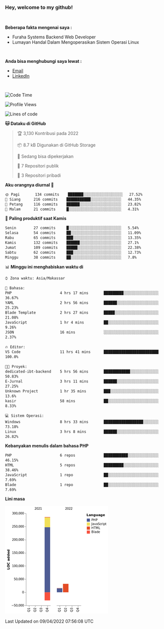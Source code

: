 <h3>Hey, welcome to my github!</h3>

<br>

<p><strong>Beberapa fakta mengenai saya :</strong></p>

<ul>
  <li>Furaha Systems Backend Web Developer</li>
  <li>Lumayan Handal Dalam Mengoperasikan Sistem Operasi Linux</li>
</ul>

<br>

<p><strong>Anda bisa menghubungi saya lewat :</strong></p>

<ul>
  <li><a href="mailto:renaldiapriyanto419@gmail.com">Email</a></li>
  <li><a href="https://www.linkedin.com/in/renaldi-kadang-314314206/">LinkedIn</a></li>
</ul>

<br>

<!--START_SECTION:waka-->
![Code Time](http://img.shields.io/badge/Code%20Time-64%20hrs%2034%20mins-blue)

![Profile Views](http://img.shields.io/badge/Profil%20dilihat-2-blue)

![Lines of code](https://img.shields.io/badge/Sejak%20Hello%20World%20aku%20telah%20menulis-303%20Thousand%20baris%20kode-blue)

**🐱 Dataku di GitHub** 

> 🏆 3,130 Kontribusi pada 2022
 > 
> 📦 8.7 kB Digunakan di GitHub Storage 
 > 
> 💼 Sedang bisa dipekerjakan
 > 
> 📜 7 Repositori publik 
 > 
> 🔑 3 Repositori pribadi  
 > 
**Aku orangnya diurnal 🐤** 

```text
🌞 Pagi       134 commits    ███████░░░░░░░░░░░░░░░░░░   27.52% 
🌆 Siang      216 commits    ███████████░░░░░░░░░░░░░░   44.35% 
🌃 Petang     116 commits    ██████░░░░░░░░░░░░░░░░░░░   23.82% 
🌙 Malam      21 commits     █░░░░░░░░░░░░░░░░░░░░░░░░   4.31%

```
📅 **Paling produktif saat Kamis** 

```text
Senin        27 commits     █░░░░░░░░░░░░░░░░░░░░░░░░   5.54% 
Selasa       54 commits     ██░░░░░░░░░░░░░░░░░░░░░░░   11.09% 
Rabu         65 commits     ███░░░░░░░░░░░░░░░░░░░░░░   13.35% 
Kamis        132 commits    ██████░░░░░░░░░░░░░░░░░░░   27.1% 
Jumat        109 commits    █████░░░░░░░░░░░░░░░░░░░░   22.38% 
Sabtu        62 commits     ███░░░░░░░░░░░░░░░░░░░░░░   12.73% 
Minggu       38 commits     ██░░░░░░░░░░░░░░░░░░░░░░░   7.8%

```


📊 **Minggu ini menghabiskan waktu di** 

```text
⌚︎ Zona waktu: Asia/Makassar

💬 Bahasa: 
PHP                      4 hrs 17 mins       █████████░░░░░░░░░░░░░░░░   36.67% 
YAML                     2 hrs 56 mins       ██████░░░░░░░░░░░░░░░░░░░   25.23% 
Blade Template           2 hrs 27 mins       █████░░░░░░░░░░░░░░░░░░░░   21.08% 
JavaScript               1 hr 4 mins         ██░░░░░░░░░░░░░░░░░░░░░░░   9.26% 
JSON                     16 mins             ░░░░░░░░░░░░░░░░░░░░░░░░░   2.37%

🔥 Editor: 
VS Code                  11 hrs 41 mins      █████████████████████████   100.0%

🐱‍💻 Proyek: 
dedicated-ibt-backend    5 hrs 56 mins       ████████████░░░░░░░░░░░░░   50.83% 
E-Jurnal                 3 hrs 11 mins       ██████░░░░░░░░░░░░░░░░░░░   27.25% 
Unknown Project          1 hr 35 mins        ███░░░░░░░░░░░░░░░░░░░░░░   13.6% 
kasir                    58 mins             ██░░░░░░░░░░░░░░░░░░░░░░░   8.33%

💻 Sistem Operasi: 
Windows                  8 hrs 33 mins       ██████████████████░░░░░░░   73.18% 
Linux                    3 hrs 8 mins        ██████░░░░░░░░░░░░░░░░░░░   26.82%

```

**Kebanyakan menulis dalam bahasa PHP** 

```text
PHP                      6 repos             ███████████░░░░░░░░░░░░░░   46.15% 
HTML                     5 repos             █████████░░░░░░░░░░░░░░░░   38.46% 
JavaScript               1 repo              ██░░░░░░░░░░░░░░░░░░░░░░░   7.69% 
Blade                    1 repo              ██░░░░░░░░░░░░░░░░░░░░░░░   7.69%

```


**Lini masa**

![Chart not found](https://raw.githubusercontent.com/Sylent-Sys/Sylent-Sys/main/charts/bar_graph.png) 


 Last Updated on 09/04/2022 07:56:08 UTC
<!--END_SECTION:waka-->
